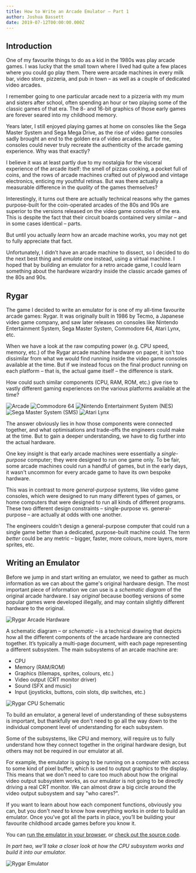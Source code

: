 ```yaml
---
title: How to Write an Arcade Emulator — Part 1
author: Joshua Bassett
date: 2019-07-12T00:00:00.000Z
---
```

## Introduction

One of my favourite things to do as a kid in the 1980s was play arcade games. I was lucky that the small town where I lived had quite a few places where you could go play them. There were arcade machines in every milk bar, video store, pizzeria, and pub in town – as well as a couple of dedicated video arcades.

I remember going to one particular arcade next to a pizzeria with my mum and sisters after school, often spending an hour or two playing some of the classic games of that era. The 8- and 16-bit graphics of those early games are forever seared into my childhood memory.

Years later, I still enjoyed playing games at home on consoles like the Sega Master System and Sega Mega Drive, as the rise of video game consoles sadly brought an end to the golden era of video arcades. But for me, consoles could never truly recreate the authenticity of the arcade gaming experience. Why was that exactly?

I believe it was at least partly due to my nostalgia for the visceral experience of the arcade itself: the smell of pizzas cooking, a pocket full of coins, and the rows of arcade machines crafted out of plywood and vintage electronics, enticing my youthful retinas. But was there actually a measurable difference in the _quality_ of the games themselves?

Interestingly, it turns out there are actually technical reasons why the games purpose-built for the coin-operated arcades of the 80s and 90s are superior to the versions released on the video game consoles of the era. This is despite the fact that their circuit boards contained very similar – and in some cases identical – parts.

But until you actually _learn_ how an arcade machine works, you may not get to fully appreciate that fact.

Unfortunately, I didn’t have an arcade machine to dissect, so I decided to do the next best thing and _emulate_ one instead, using a virtual machine. I hoped that by building an emulator for a retro arcade game, I could learn something about the hardware wizardry inside the classic arcade games of the 80s and 90s.

## Rygar

The game I decided to write an emulator for is one of my all-time favourite arcade games: Rygar. It was originally built in 1986 by Tecmo, a Japanese video game company, and saw later releases on consoles like Nintendo Entertainment System, Sega Master System, Commodore 64, Atari Lynx, etc.

When we have a look at the raw computing power (e.g. CPU speed, memory, etc.) of the Rygar arcade machine hardware on paper, it isn't too dissimilar from what we would find running inside the video game consoles available at the time. But if we instead focus on the final product running on each platform – that is, the actual game itself – the difference is stark.

How could such similar components (CPU, RAM, ROM, etc.) give rise to vastly different gaming experiences on the various platforms available at the time?

![Arcade](rygar-arcade.jpg)
![Commodore 64](rygar-c64.jpg)
![Nintendo Entertainment System (NES)](rygar-nes.jpg)
![Sega Master System (SMS)](rygar-sms.jpg)
![Atari Lynx](rygar-lynx.jpg)

The answer obviously lies in how those components were connected together, and what optimisations and trade-offs the engineers could make at the time. But to gain a deeper understanding, we have to dig further into the actual hardware.

One key insight is that early arcade machines were essentially a _single-purpose_ computer; they were designed to run one game only. To be fair, some arcade machines could run a handful of games, but in the early days, it wasn't uncommon for every arcade game to have its own bespoke hardware.

This was in contrast to more _general-purpose_ systems, like video game consoles, which were designed to run many different types of games, or home computers that were designed to run all kinds of different programs. These two different design constraints – single-purpose vs. general-purpose – are actually at odds with one another.

The engineers couldn't design a general-purpose computer that could run a single game better than a dedicated, purpose-built machine could. The term _better_ could be any metric – bigger, faster, more colours, more layers, more sprites, etc.

## Writing an Emulator

Before we jump in and start writing an emulator, we need to gather as much information as we can about the game's original hardware design. The most important piece of information we can use is a _schematic diagram_ of the original arcade hardware. I say _original_ because bootleg versions of some popular games were developed illegally, and may contain slightly different hardware to the original.

![Rygar Arcade Hardware](pcb.jpg)

A schematic diagram – or _schematic_ – is a technical drawing that depicts how all the different components of the arcade hardware are connected together. It’s typically a multi-page document, with each page representing a different subsystem. The main subsystems of an arcade machine are:

- CPU
- Memory (RAM/ROM)
- Graphics (tilemaps, sprites, colours, etc.)
- Video output (CRT monitor driver)
- Sound (SFX and music)
- Input (joysticks, buttons, coin slots, dip switches, etc.)

![Rygar CPU Schematic](rygar-schematic.jpg)

To build an emulator, a general level of understanding of these subsystems is important, but thankfully we don't need to go all the way down to the individual component level of understanding for each subsystem.

Some of the subsystems, like CPU and memory, will require us to fully understand how they connect together in the original hardware design, but others may not be required in our emulator at all.

For example, the emulator is going to be running on a computer with access to some kind of pixel buffer, which is used to output graphics to the display. This means that we don't need to care too much about how the original video output subsystem works, as our emulator is not going to be directly driving a real CRT monitor. We can almost draw a big circle around the video output subsystem and say "who cares?".

If you want to learn about how each component functions, obviously you can, but you don't _need_ to know how everything works in order to build an emulator. Once you’ve got all the parts in place, you’ll be building your favourite childhood arcade games before you know it.

You can [run the emulator in your browser](https://rygar.joshbassett.info), or [check out the source code](http://github.com/nullobject/rygar).

_In part two, we’ll take a closer look at how the CPU subsystem works and build it into our emulator._

![Rygar Emulator](rygar-emu.png)


